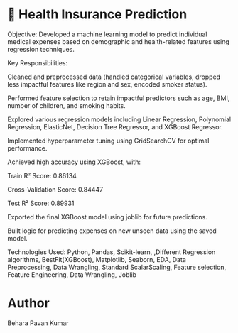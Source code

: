 # 🔷 Health Insurance Prediction
Objective:
Developed a machine learning model to predict individual medical expenses based on demographic and health-related features using regression techniques.

Key Responsibilities:

Cleaned and preprocessed data (handled categorical variables, dropped less impactful features like region and sex, encoded smoker status).

Performed feature selection to retain impactful predictors such as age, BMI, number of children, and smoking habits.

Explored various regression models including Linear Regression, Polynomial Regression, ElasticNet, Decision Tree Regressor, and XGBoost Regressor.

Implemented hyperparameter tuning using GridSearchCV for optimal performance.

Achieved high accuracy using XGBoost, with:

Train R² Score: 0.86134

Cross-Validation Score: 0.84447

Test R² Score: 0.89931

Exported the final XGBoost model using joblib for future predictions.

Built logic for predicting expenses on new unseen data using the saved model.

Technologies Used:
Python, Pandas, Scikit-learn, ,Different Regression algorithms, BestFit(XGBoost), Matplotlib, Seaborn, EDA, Data Preprocessing, Data Wrangling, Standard ScalarScaling, Feature selection, Feature Engineering, Data Wrangling, Joblib

# Author
Behara Pavan Kumar
